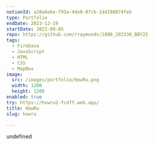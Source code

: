```yaml
---
notionId: a20a6e6e-793a-4de8-87cb-1d4298874feb
type: Portfolio
endDate: 2023-12-19
startDate: 2023-09-05
repo: https://github.com/rraymondx/1800_202330_BBY25
tags:
  - Firebase
  - JavaScript
  - HTML
  - CSS
  - MapBox
image:
  src: /images/portfolio/HowRu.png
  width: 1200
  height: 1200
enabled: true
try: https://howru2-fcdff.web.app/
title: HowRu
slug: howru

---
```

undefined
